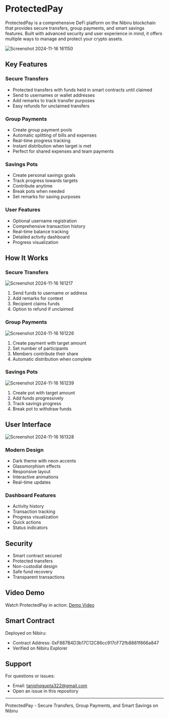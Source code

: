 # ProtectedPay

ProtectedPay is a comprehensive DeFi platform on the Nibiru blockchain that provides secure transfers, group payments, and smart savings features. Built with advanced security and user experience in mind, it offers multiple ways to manage and protect your crypto assets.

![Screenshot 2024-11-16 161150](https://github.com/user-attachments/assets/a2e6884a-eacc-4513-8dee-822447abb7d6)

## Key Features

### Secure Transfers
- Protected transfers with funds held in smart contracts until claimed
- Send to usernames or wallet addresses
- Add remarks to track transfer purposes
- Easy refunds for unclaimed transfers

### Group Payments
- Create group payment pools
- Automatic splitting of bills and expenses
- Real-time progress tracking
- Instant distribution when target is met
- Perfect for shared expenses and team payments

### Savings Pots
- Create personal savings goals
- Track progress towards targets
- Contribute anytime
- Break pots when needed
- Set remarks for saving purposes

### User Features
- Optional username registration
- Comprehensive transaction history
- Real-time balance tracking
- Detailed activity dashboard
- Progress visualization

## How It Works

### Secure Transfers
![Screenshot 2024-11-16 161217](https://github.com/user-attachments/assets/f7c58325-089d-46c8-a3b2-c98b71b73387)
1. Send funds to username or address
2. Add remarks for context
3. Recipient claims funds
4. Option to refund if unclaimed

### Group Payments
![Screenshot 2024-11-16 161226](https://github.com/user-attachments/assets/7d251181-b7f2-44d7-9e86-b4973bc3cc4a)
1. Create payment with target amount
2. Set number of participants
3. Members contribute their share
4. Automatic distribution when complete

### Savings Pots
![Screenshot 2024-11-16 161239](https://github.com/user-attachments/assets/316de695-ff12-40aa-b948-c85dee7b1e44)
1. Create pot with target amount
2. Add funds progressively
3. Track savings progress
4. Break pot to withdraw funds

## User Interface

![Screenshot 2024-11-16 161328](https://github.com/user-attachments/assets/5f67202c-b0e1-4717-bef9-edc822598a56)

### Modern Design
- Dark theme with neon accents
- Glassmorphism effects
- Responsive layout
- Interactive animations
- Real-time updates

### Dashboard Features
- Activity history
- Transaction tracking
- Progress visualization
- Quick actions
- Status indicators

## Security

- Smart contract secured
- Protected transfers
- Non-custodial design
- Safe fund recovery
- Transparent transactions

## Video Demo

Watch ProtectedPay in action:
[Demo Video](https://youtu.be/IITg7p8W9_o)

## Smart Contract

Deployed on Nibiru:
- Contract Address: 0xF887B4D3b17C12C86cc917cF72fb8881f866a847
- Verified on Nibiru Explorer

## Support

For questions or issues:
- Email: tanishqgupta322@gmail.com
- Open an issue in this repository

---

ProtectedPay - Secure Transfers, Group Payments, and Smart Savings on Nibiru
